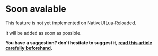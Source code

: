 # Soon avalable
This feature is not yet implemented on NativeUILua-Reloaded.<p>

It will be added as soon as possible.<p>

**You have a suggestion? don't hesitate to suggest it, [read this article carefully beforehand](https://github.com/iTexZoz/NativeUILua-Reloaded/issues/9).**